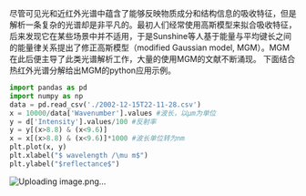 尽管可见光和近红外光谱中蕴含了能够反映物质成分和结构信息的吸收特征，但是解析一条复杂的光谱却是非平凡的。最初人们经常使用高斯模型来拟合吸收特征，后来发现它在某些场景中并不适用，于是Sunshine等人基于能量与平均键长之间的能量律关系提出了修正高斯模型（modified Gaussian model, MGM）。MGM在此后便主导了此类光谱解析工作，大量的使用MGM的文献不断涌现。
下面结合热红外光谱分解给出MGM的python应用示例。

```python
import pandas as pd
import numpy as np
data = pd.read_csv('./2002-12-15T22-11-28.csv')
x = 10000/data['Wavenumber'].values #波长，以μm为单位
y = d['Intensity'].values/100 #反射率
y = y[(x>8.8) & (x<9.6)]
x = x[(x>8.8) & (x<9.6)]*1000 #波长单位转为nm
plt.plot(x, y)
plt.xlabel("$ wavelength /\mu m$")
plt.ylabel("$reflectance$")
```
![Uploading image.png…]()
